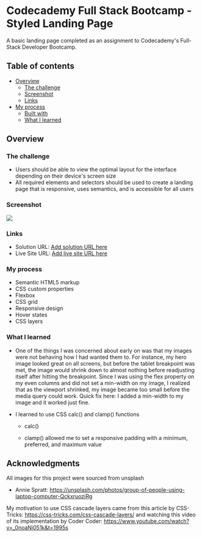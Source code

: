 # Codecademy Full Stack Bootcamp - Styled Landing Page
A basic landing page completed as an assignment to Codecademy's Full-Stack Developer Bootcamp. 

## Table of contents

- [Overview](#overview)
    - [The challenge](#the-challenge)
    - [Screenshot](#screenshot)
    - [Links](#links)
- [My process](#my-process)
    - [Built with](#built-with)
    - [What I learned](#what-i-learned)

## Overview

### The challenge

- Users should be able to view the optimal layout for the interface depending on their device's screen size 
- All required elements and selectors should be used to create a landing page that is responsive, uses semantics, and is accessible for all users

### Screenshot

![](./screenshot.jpeg)

### Links

- Solution URL: [Add solution URL here]()
- Live Site URL: [Add live site URL here]()

### My process

- Semantic HTML5 markup
- CSS custom properties
- Flexbox
- CSS grid
- Responsive design 
- Hover states 
- CSS layers

### What I learned
- One of the things I was concerned about early on was that my images were not behaving how I had wanted them to. For instance, my hero image looked great on all screens, but before the tablet breakpoint was met, the image would shrink down to almost nothing before readjusting itself after hitting the breakpoint. Since I was using the flex property on my even columns and did not set a min-width on my image, I realized that as the viewport shrinked, my image became too small before the media query could work. Quick fix here: I added a min-width to my image and it worked just fine.

- I learned to use CSS calc() and clamp() functions
    - calc()

    - clamp() allowed me to set a responsive padding with a minimum, preferred, and maximum value

## Acknowledgments

All images for this project were sourced from unsplash

- Annie Spratt: https://unsplash.com/photos/group-of-people-using-laptop-computer-QckxruozjRg

My motivation to use CSS cascade layers came from this article by CSS-Tricks: https://css-tricks.com/css-cascade-layers/ and watching this video of its implementation by Coder Coder: https://www.youtube.com/watch?v=_0noaNi051k&t=1995s


